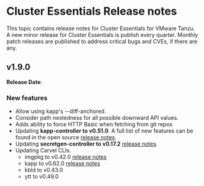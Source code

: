 # Cluster Essentials Release notes

This topic contains release notes for Cluster Essentials for VMware Tanzu. A new minor release for Cluster Essentials is publish every quarter. Monthly patch releases are published to address critical bugs and CVEs, if there are any.

## <a id='1-9'></a> v1.9.0

**Release Date**: 

### <a id='1-9-new-features'></a> New features
- Allow using kapp's --diff-anchored.
- Consider path nestedness for all possible downward API values.
- Adds ability to force HTTP Basic when fetching from git repos
- Updating **kapp-controller to v0.51.0**. A full list of new features can be found in the open source [release notes](https://github.com/carvel-dev/kapp-controller/releases/tag/v0.51.0).
- Updating **secretgen-controller to v0.17.2** [release notes](https://github.com/carvel-dev/secretgen-controller/releases/tag/v0.17.2).
- Updating Carvel CLIs.
    * imgpkg to v0.42.0 [release notes](https://github.com/carvel-dev/imgpkg/releases/tag/v0.42.0)
    * kapp to v0.62.0 [release notes](https://github.com/carvel-dev/kapp/releases/tag/v0.62.0)
    * kbld to v0.43.0
    * ytt to v0.49.0
